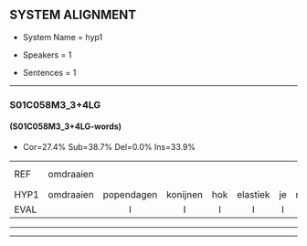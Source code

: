 
## SYSTEM ALIGNMENT

- System Name = hyp1

- Speakers = 1

- Sentences = 1

---

### S01C058M3_3+4LG

#### (S01C058M3_3+4LG-words)

- Cor=27.4%	Sub=38.7%	Del=0.0%	Ins=33.9%

|  |  |  |  |  |  |  |  |  |  |  |  |  |  |  |  |  |  |  |  |  |  |  |  |  |  |  |  |  |  |  |  |  |  |  |  |  |  |  |  |  |  |  |  |  |  |  |  |  |  |  |  |  |  |  |  |  |  |  |  |  |  |  |
|:--- |:---:|:---:|:---:|:---:|:---:|:---:|:---:|:---:|:---:|:---:|:---:|:---:|:---:|:---:|:---:|:---:|:---:|:---:|:---:|:---:|:---:|:---:|:---:|:---:|:---:|:---:|:---:|:---:|:---:|:---:|:---:|:---:|:---:|:---:|:---:|:---:|:---:|:---:|:---:|:---:|:---:|:---:|:---:|:---:|:---:|:---:|:---:|:---:|:---:|:---:|:---:|:---:|:---:|:---:|:---:|:---:|:---:|:---:|:---:|:---:|:---:|:---:|
| REF | omdraaien |  |  |  |  |  |  |  |  | poppenwagen | konijnenhok | elastiekje | ruziemaken | teddybeer | dierentuin | paddenstoelen | verstoppertje | wasmachine | fototoestel |  | toiletpapier | vrachtwagen | buurmannen |  | vogelkooi | olifant | schommelen | iedereen | schoenenwinkel*(schoenwinkel) | knutselen | ophangen | verjaardag |  |  |  |  | sprookjesboek | tandenborstel | lucifer | slaapkamer |  |  |  |  | * | achterdeur | ziekenhuis | nieuwsgierig | afblijven | kabouter |  |  |  | washandje | sneeuwwitje | goeiendag | vakantie | limonade | autorijden | eindelijk*(eigenlijk) | familie | chocolade |
| HYP1 | omdraaien | popendagen | konijnen | hok | elastiek | je | ruzie | maken | kaddie | beer | dier | in | t | uin | padde | stoelen | verstopperdje | wasmachine | fototoestel | toilet | papier | vrachtwagen | buurmannen | vogel | kooi | olifant | sthommelen | iedereen | schoemwinkel | knutselen | ophangen | verjaardag | sprookjes | hook | van | de | borstel | lisus | ser | slaapkamer | akta | achterdeuir | ziek | een | huis | nu | ssierig | of | blijven | kabouter | was | handje? | sneew | weet | je | goeiendag | vakantie | limonade | autoraden | eigenlijk | familie | chocolade |
| EVAL |  | I | I | I | I | I | I | I | I | S | S | S | S | S | S | S | S |  |  | I | S |  |  | I | S |  | S |  | S |  |  |  | I | I | I | I | S | S | S |  | I | I | I | I | S | S | S | S | S |  | I | I | I | S | S |  |  |  | S | S |  |  |
---

---
